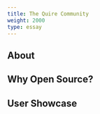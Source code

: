```yaml
---
title: The Quire Community
weight: 2000
type: essay
---
```


## About

## Why Open Source?

## User Showcase 
